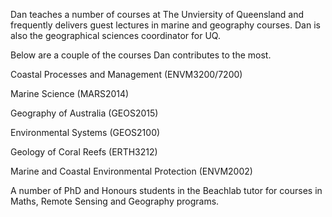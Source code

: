 Dan teaches a number of courses at The Unviersity of Queensland and frequently delivers guest lectures in marine and geography courses. Dan is also the geographical sciences coordinator for UQ.

Below are a couple of the courses Dan contributes to the most.

Coastal Processes and Management (ENVM3200/7200)

Marine Science (MARS2014)

Geography of Australia (GEOS2015)

Environmental Systems (GEOS2100)

Geology of Coral Reefs (ERTH3212)

Marine and Coastal Environmental Protection (ENVM2002)

A number of PhD and Honours students in the Beachlab tutor for courses in Maths, Remote Sensing and Geography programs.

